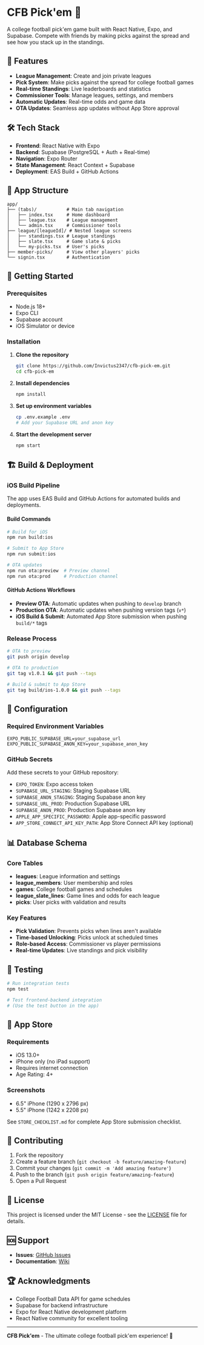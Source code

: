 # CFB Pick'em 🏈

A college football pick'em game built with React Native, Expo, and Supabase. Compete with friends by making picks against the spread and see how you stack up in the standings.

## 🚀 Features

- **League Management**: Create and join private leagues
- **Pick System**: Make picks against the spread for college football games
- **Real-time Standings**: Live leaderboards and statistics
- **Commissioner Tools**: Manage leagues, settings, and members
- **Automatic Updates**: Real-time odds and game data
- **OTA Updates**: Seamless app updates without App Store approval

## 🛠️ Tech Stack

- **Frontend**: React Native with Expo
- **Backend**: Supabase (PostgreSQL + Auth + Real-time)
- **Navigation**: Expo Router
- **State Management**: React Context + Supabase
- **Deployment**: EAS Build + GitHub Actions

## 📱 App Structure

```
app/
├── (tabs)/           # Main tab navigation
│   ├── index.tsx     # Home dashboard
│   ├── league.tsx    # League management
│   └── admin.tsx     # Commissioner tools
├── league/[leagueId]/ # Nested league screens
│   ├── standings.tsx # League standings
│   ├── slate.tsx     # Game slate & picks
│   └── my-picks.tsx  # User's picks
├── member-picks/     # View other players' picks
└── signin.tsx        # Authentication
```

## 🚀 Getting Started

### Prerequisites

- Node.js 18+
- Expo CLI
- Supabase account
- iOS Simulator or device

### Installation

1. **Clone the repository**
   ```bash
   git clone https://github.com/Invictus2347/cfb-pick-em.git
   cd cfb-pick-em
   ```

2. **Install dependencies**
   ```bash
   npm install
   ```

3. **Set up environment variables**
   ```bash
   cp .env.example .env
   # Add your Supabase URL and anon key
   ```

4. **Start the development server**
   ```bash
   npm start
   ```

## 🏗️ Build & Deployment

### iOS Build Pipeline

The app uses EAS Build and GitHub Actions for automated builds and deployments.

#### Build Commands
```bash
# Build for iOS
npm run build:ios

# Submit to App Store
npm run submit:ios

# OTA updates
npm run ota:preview  # Preview channel
npm run ota:prod     # Production channel
```

#### GitHub Actions Workflows

- **Preview OTA**: Automatic updates when pushing to `develop` branch
- **Production OTA**: Automatic updates when pushing version tags (`v*`)
- **iOS Build & Submit**: Automated App Store submission when pushing `build/*` tags

### Release Process

```bash
# OTA to preview
git push origin develop

# OTA to production
git tag v1.0.1 && git push --tags

# Build & submit to App Store
git tag build/ios-1.0.0 && git push --tags
```

## 🔧 Configuration

### Required Environment Variables

```env
EXPO_PUBLIC_SUPABASE_URL=your_supabase_url
EXPO_PUBLIC_SUPABASE_ANON_KEY=your_supabase_anon_key
```

### GitHub Secrets

Add these secrets to your GitHub repository:

- `EXPO_TOKEN`: Expo access token
- `SUPABASE_URL_STAGING`: Staging Supabase URL
- `SUPABASE_ANON_STAGING`: Staging Supabase anon key
- `SUPABASE_URL_PROD`: Production Supabase URL
- `SUPABASE_ANON_PROD`: Production Supabase anon key
- `APPLE_APP_SPECIFIC_PASSWORD`: Apple app-specific password
- `APP_STORE_CONNECT_API_KEY_PATH`: App Store Connect API key (optional)

## 📊 Database Schema

### Core Tables

- **leagues**: League information and settings
- **league_members**: User membership and roles
- **games**: College football games and schedules
- **league_slate_lines**: Game lines and odds for each league
- **picks**: User picks with validation and results

### Key Features

- **Pick Validation**: Prevents picks when lines aren't available
- **Time-based Unlocking**: Picks unlock at scheduled times
- **Role-based Access**: Commissioner vs player permissions
- **Real-time Updates**: Live standings and pick visibility

## 🧪 Testing

```bash
# Run integration tests
npm test

# Test frontend-backend integration
# (Use the test button in the app)
```

## 📱 App Store

### Requirements

- iOS 13.0+
- iPhone only (no iPad support)
- Requires internet connection
- Age Rating: 4+

### Screenshots

- 6.5" iPhone (1290 x 2796 px)
- 5.5" iPhone (1242 x 2208 px)

See `STORE_CHECKLIST.md` for complete App Store submission checklist.

## 🤝 Contributing

1. Fork the repository
2. Create a feature branch (`git checkout -b feature/amazing-feature`)
3. Commit your changes (`git commit -m 'Add amazing feature'`)
4. Push to the branch (`git push origin feature/amazing-feature`)
5. Open a Pull Request

## 📄 License

This project is licensed under the MIT License - see the [LICENSE](LICENSE) file for details.

## 🆘 Support

- **Issues**: [GitHub Issues](https://github.com/Invictus2347/cfb-pick-em/issues)
- **Documentation**: [Wiki](https://github.com/Invictus2347/cfb-pick-em/wiki)

## 🏆 Acknowledgments

- College Football Data API for game schedules
- Supabase for backend infrastructure
- Expo for React Native development platform
- React Native community for excellent tooling

---

**CFB Pick'em** - The ultimate college football pick'em experience! 🏈
